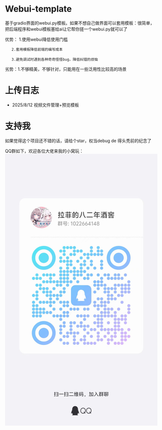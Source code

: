 # Webui-template
基于gradio界面的webui.py模板。如果不想自己做界面可以套用模板：很简单，把后端程序和webui模板塞给ai让它帮你搓一个webui.py就可以了

优势： 1.使用webui降低使用门槛  

       2.套用模板降低前端的编写成本  
      
       3.避免调试时遇到各种奇奇怪怪bug，降低纠错的烦恼

劣势：1.不够精美，不够针对，只能用在一些泛用性比较高的场景
# 上传日志
- 2025/8/12 视频文件管理+预览模板
# 支持我
如果觉得这个项目还不错的话，请给个star，权当debug de 得头秃前的纪念了

QQ群如下，欢迎各位大佬来我的小窝玩：
![my group](https://github.com/AntheaLaffy/resources/raw/main/my-group.jpg)
